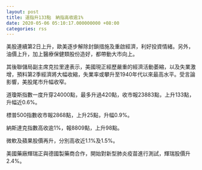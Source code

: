 ```yaml
---
layout: post
title: 道指升133點　納指高收逾1%
date: 2020-05-06 05:10:17.000000000 +08:00
categories: rss
---
```


美股連續第2日上升，歐美逐步解除封鎖措施及重啟經濟，利好投資情緒。另外，油價上升，加上醫療保健類股份造好，都帶動大市向上。

其後聯儲局副主席克拉里達表示，美國現正經歷嚴重的經濟活動萎縮，以及失業激增，預料第2季經濟將大幅收縮，失業率或攀升至1940年代以來最高水平。受言論影響，美股尾市升幅收窄。

道瓊斯指數一度升穿24000點，最多升過420點，收市報23883點，上升133點，升幅近0.6%。

標普500指數收市報2868點，上升25點，升幅0.9%。

納斯達克指數高收逾1%，報8809點，上升98點。

微軟及蘋果股價再升，分別高收近1.1%及1.5%。

美國藥廠輝瑞正與德國製藥商合作，開始對新型肺炎疫苗進行測試，輝瑞股價升2.4%。
